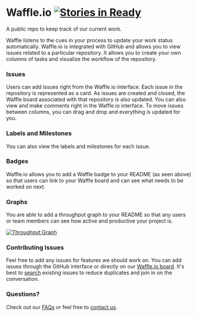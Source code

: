 Waffle.io  [![Stories in Ready](https://badge.waffle.io/waffleio/waffle.io.svg)](http://waffle.io/waffleio/waffle.io)
=========

A public repo to keep track of our current work.

Waffle listens to the cues in your process to update your work status automatically. Waffle.io is integrated with GitHub and allows you to view issues related to a particular repository. It allows you to create your own columns of tasks and visualize the workflow of the repository.

### Issues

Users can add issues right from the Waffle.io interface. Each issue in the repository is represented as a card. As issues are created and closed, the Waffle board associated with that repository is also updated. You can also view and make comments right in the Waffle.io interface. To move issues between columns, you can drag and drop and everything is updated for you.

### Labels and Milestones

You can also view the labels and milestones for each issue.

### Badges

Waffle.io allows you to add a Waffle badge to your README (as seen above) so that users can link to your Waffle board and can see what needs to be worked on next.

### Graphs

You are able to add a throughput graph to your README so that any users or team members can see how active and productive your project is.

[![Throughput Graph](http://graphs.waffle.io/waffleio/waffle.io/throughput.svg)](https://waffle.io/waffleio/waffle.io/metrics)

### Contributing Issues

Feel free to add any issues for features we should work on. You can add issues through the GitHub interface or directly on our [Waffle.io board](http://waffle.io/waffleio/waffle.io). It's best to [search](https://waffle.io/waffleio/waffle.io?search=customer%20requested) existing issues to reduce duplicates and join in on the conversation.

### Questions?

Check out our [FAQs](https://github.com/waffleio/waffle.io/wiki/FAQs) or feel free to [contact us](mailto:support@waffle.io).

